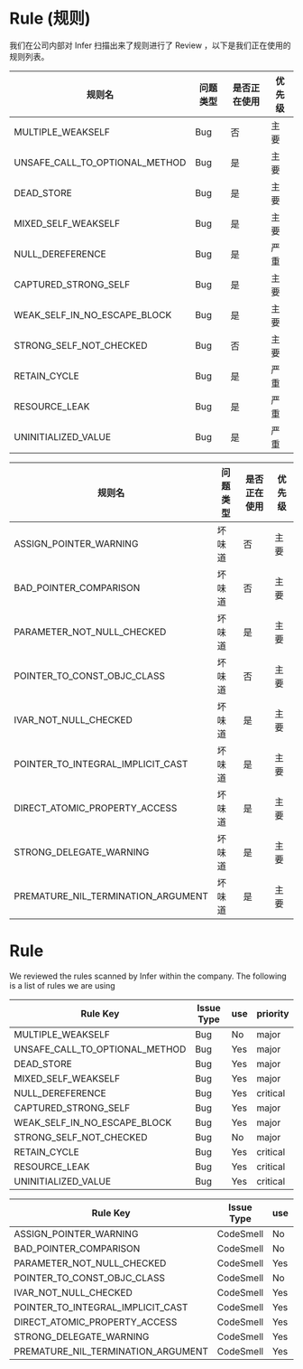 
# Rule (规则)
我们在公司内部对 Infer 扫描出来了规则进行了 Review ，以下是我们正在使用的规则列表。

| 规则名                         | 问题类型 | 是否正在使用 | 优先级 |
| ------------------------------ | -------- | ------------ | ------ |
| MULTIPLE_WEAKSELF              | Bug      | 否           | 主要   |
| UNSAFE_CALL_TO_OPTIONAL_METHOD | Bug      | 是           | 主要   |
| DEAD_STORE                     | Bug      | 是           | 主要   |
| MIXED_SELF_WEAKSELF            | Bug      | 是           | 主要   |
| NULL_DEREFERENCE               | Bug      | 是           | 严重   |
| CAPTURED_STRONG_SELF           | Bug      | 是           | 主要   |
| WEAK_SELF_IN_NO_ESCAPE_BLOCK   | Bug      | 是           | 主要   |
| STRONG_SELF_NOT_CHECKED        | Bug      | 否           | 主要   |
| RETAIN_CYCLE                   | Bug      | 是           | 严重   |
| RESOURCE_LEAK                  | Bug      | 是           | 严重   |
| UNINITIALIZED_VALUE            | Bug      | 是           | 严重   |



| 规则名                             | 问题类型 | 是否正在使用 | 优先级 |
| ---------------------------------- | -------- | ------------ | ------ |
| ASSIGN_POINTER_WARNING             | 坏味道   | 否           | 主要   |
| BAD_POINTER_COMPARISON             | 坏味道   | 否           | 主要   |
| PARAMETER_NOT_NULL_CHECKED         | 坏味道   | 是           | 主要   |
| POINTER_TO_CONST_OBJC_CLASS        | 坏味道   | 否           | 主要   |
| IVAR_NOT_NULL_CHECKED              | 坏味道   | 是           | 主要   |
| POINTER_TO_INTEGRAL_IMPLICIT_CAST  | 坏味道   | 是           | 主要   |
| DIRECT_ATOMIC_PROPERTY_ACCESS      | 坏味道   | 是           | 主要   |
| STRONG_DELEGATE_WARNING            | 坏味道   | 是           | 主要   |
| PREMATURE_NIL_TERMINATION_ARGUMENT | 坏味道   | 是           | 主要   |





# Rule

We reviewed the rules scanned by Infer within the company. The following is a list of rules we are using



| Rule Key                       | Issue Type | use  | priority |
| ------------------------------ | ---------- | ---- | -------- |
| MULTIPLE_WEAKSELF              | Bug        | No   | major    |
| UNSAFE_CALL_TO_OPTIONAL_METHOD | Bug        | Yes  | major    |
| DEAD_STORE                     | Bug        | Yes  | major    |
| MIXED_SELF_WEAKSELF            | Bug        | Yes  | major    |
| NULL_DEREFERENCE               | Bug        | Yes  | critical |
| CAPTURED_STRONG_SELF           | Bug        | Yes  | major    |
| WEAK_SELF_IN_NO_ESCAPE_BLOCK   | Bug        | Yes  | major    |
| STRONG_SELF_NOT_CHECKED        | Bug        | No   | major    |
| RETAIN_CYCLE                   | Bug        | Yes  | critical |
| RESOURCE_LEAK                  | Bug        | Yes  | critical |
| UNINITIALIZED_VALUE            | Bug        | Yes  | critical |



| Rule Key                           | Issue Type | use  | priority |
| ---------------------------------- | ---------- | ---- | -------- |
| ASSIGN_POINTER_WARNING             | CodeSmell  | No   | major    |
| BAD_POINTER_COMPARISON             | CodeSmell  | No   | major     |
| PARAMETER_NOT_NULL_CHECKED         | CodeSmell  | Yes  | major     |
| POINTER_TO_CONST_OBJC_CLASS        | CodeSmell  | No   | major     |
| IVAR_NOT_NULL_CHECKED              | CodeSmell  | Yes  | major     |
| POINTER_TO_INTEGRAL_IMPLICIT_CAST  | CodeSmell  | Yes  | major     |
| DIRECT_ATOMIC_PROPERTY_ACCESS      | CodeSmell  | Yes  | major     |
| STRONG_DELEGATE_WARNING            | CodeSmell  | Yes  | major     |
| PREMATURE_NIL_TERMINATION_ARGUMENT | CodeSmell  | Yes  | major     |

